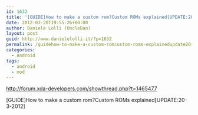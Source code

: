 ```yaml
---
id: 1632
title: '[GUIDE]How to make a custom rom?Custom ROMs explained[UPDATE:20-3-2012]'
date: 2012-03-20T19:55:26+00:00
author: Daniele Lolli (UncleDan)
layout: post
guid: http://www.danielelolli.it/?p=1632
permalink: /guidehow-to-make-a-custom-romcustom-roms-explainedupdate20-3-2012-03-2012.html
categories:
  - Android
tags:
  - android
  - mod
---
```

http://forum.xda-developers.com/showthread.php?t=1465477
  
[GUIDE]How to make a custom rom?Custom ROMs explained[UPDATE:20-3-2012]